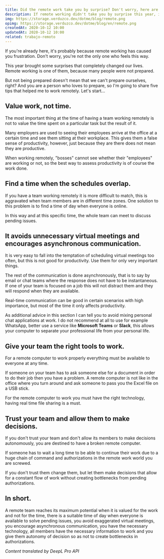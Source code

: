 ```yaml
---
title: Did the remote work take you by surprise? Don't worry, here are some tips
description: If remote working didn't take you by surprise this year, it's because you were doing it before. But if it did, I'll share some tips to make it better.
img: https://storage.verduzco.dev/dotme/blog/remote.png
opimg: https://storage.verduzco.dev/dotme/blog/en/remote.png
createdAt: 2020-10-12 10:00
updatedAt: 2020-10-12 10:00
related: trabajo-remoto
---
```


If you're already here, it's probably because remote working has caused you frustration. Don't worry, you're not the only one who feels this way. 

This year brought some surprises that completely changed our lives. Remote working is one of them, because many people were not prepared. 

But not being prepared doesn't mean that we can't prepare ourselves, right? And you are a person who loves to prepare, so I'm going to share five tips that helped me to work remotely. Let's start... 

## Value work, not time. 

The most important thing at the time of having a team working remotely is not to value the time spent on a particular task but the result of it. 

Many employers are used to seeing their employees arrive at the office at a certain time and see them sitting at their workplace. This gives them a false sense of productivity, however, just because they are there does not mean they are productive. 

When working remotely, "bosses" cannot see whether their "employees" are working or not, so the best way to assess productivity is of course the work done. 

## Find a time when the schedules overlap.  

If you have a team working remotely it is more difficult to match, this is aggravated when team members are in different time zones. One solution to this problem is to find a time of day when everyone is online. 

In this way and at this specific time, the whole team can meet to discuss pending issues. 

## It avoids unnecessary virtual meetings and encourages asynchronous communication. 

It is very easy to fall into the temptation of scheduling virtual meetings too often, but this is not good for productivity. Use them for only very important things. 

The rest of the communication is done asynchronously, that is to say by email or chat teams where the response does not have to be instantaneous. If one of your team is focused on a job this will not distract them and they will respond when they are available. 

Real-time communication can be good in certain scenarios with high importance, but most of the time it only affects productivity. 

As additional advice in this section I can tell you to avoid mixing personal chat applications at work. I do not recommend at all to use for example WhatsApp, better use a service like **Microsoft Teams** or **Slack**, this allows your computer to separate your professional life from your personal life. 

## Give your team the right tools to work. 

For a remote computer to work properly everything must be available to everyone at any time. 

If someone on your team has to ask someone else for a document in order to do their job then you have a problem. A remote computer is not like in the office where you turn around and ask someone to pass you the Excel file on a USB stick. 

For the remote computer to work you must have the right technology, having real time file sharing is a must. 

## Trust your team and allow them to make decisions. 

If you don't trust your team and don't allow its members to make decisions autonomously, you are destined to have a broken remote computer. 

If someone has to wait a long time to be able to continue their work due to a huge chain of command and authorizations in the remote work world you are screwed. 

If you don't trust them change them, but let them make decisions that allow for a constant flow of work without creating bottlenecks from pending authorizations. 

## In short. 

A remote team reaches its maximum potential when it is valued for the work and not for the time, there is a suitable time of day when everyone is available to solve pending issues, you avoid exaggerated virtual meetings, you encourage asynchronous communication, you have the necessary technology, all members have the necessary information to work and you give them autonomy of decision so as not to create bottlenecks in authorizations.

*Content translated by DeepL Pro API*